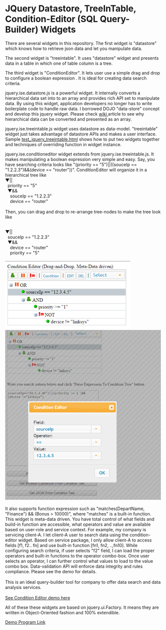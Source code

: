 JQuery Datastore, TreeInTable, Condition-Editor (SQL Query-Builder) Widgets
========================================

There are several widgets in this repository. The first widget is "datastore"  which knows how to retrieve json data and let you manipulate data. 

The second widget is "treeintable".  It uses "datastore" widget and presents data in a table in which one of table column is a tree.

The third widget is "ConditionEditor". It lets user use a simple drag and drop to configure a boolean expression . It is ideal for creating data search criteria.  


jquery.ise.datastore.js is a powerful widget.  It internally converts a hierarchical data set into to an array and provides rich API set to
manipulate data.   By using this widget, application developers no longer has to write boilerplate code to handle raw data.   I borrowed DOJO "data-store" concept and develop this jquery widget.  Please check <a href="https://github.com/jefhu/JQuery-Datastore-and-TreeInTable-Widgets/wiki/Hierarchical-data-is-just-an-array." target="_blank">wiki </a> article to see why hierarchical data can be converted and presented as an array. 

jquery.ise.treeintable.js widget uses datastore as data-model.  "treeintable" widget just takes advantage of datastore APIs and 
makes a user interface.  Sample <a href="http://upload.newmusicland.com/files/jquery-treeintable/test_jquery_treeintable.html" target="_blank">test_jquery_treeintable.html</a> shows how to put two widgets together and techniques of overriding function
in widget instance.

jquery.ise.conditioneditor widget extends from jquery.ise.treeintable.js.  It makes manipulating a boolean expression very simple and easy.  Say, you have searching criteria looks like "(priority == "5")||((souceIp == "1.2.2.3")&&(device == "router"))".  ConditionEditor will organize it in a hierarchical tree like
<br/>
▼||
<br/>
&nbsp;&nbsp;priority == "5"
          <br/>
&nbsp;&nbsp;▼&&
          <br/>
&nbsp;&nbsp;&nbsp;&nbsp;souceIp == "1.2.2.3"
                    <br/>
&nbsp;&nbsp;&nbsp;&nbsp;device == "router"                  
<br/>
Then, you can drag and drop to re-arrange tree-nodes to make the tree look like 

<br/>
▼||
<br/>
&nbsp;&nbsp;souceIp == "1.2.2.3"
          <br/>
&nbsp;&nbsp;▼&&
          <br/>
&nbsp;&nbsp;&nbsp;&nbsp;device == "router"
                    <br/>
&nbsp;&nbsp;&nbsp;&nbsp;priority == "5"                  
<br/>
<br/>
<img src="Condition-Editor-ExpressionHiearchy.png"/>
<br/>
<img src="Condition-Editor_Widget.png"/>
<br/>
<br/>
It also supports function expression such as "matches(DepartName, "Finance") && (Bonus > 10000)", where "matches" is a built-in function.
<br/>
This widget is meta-data driven. You have total control of what fields and build-in function are accessible, what operators and value are available based on user-role and service context.  For example, my company is servicing client-A. I let client-A user to search data using the condition-editor widget. Based on service package, I  only allow client-A to access fields [f1, f2.. fn] and use built-in function [fn1, fn2, ..,fn10].  While configuring search criteria, if user selects "f2" field, I can load the proper operators and built-in functions to the operator combo-box.  Once user selects an operator, I can further control what values to load to the value combo box. Data-validation API will enforce data integrity and rules compliance. Please see the demo for details. 
<br/>
<br/>
This is an ideal query-builder tool for company to offer data search and data analysis services.  
<br/>
<br/>
<a href="http://upload.newmusicland.com/files/jquery-treeintable/test_jquery_conditioneditorDnD.html" target="_blank">See Condition Editor demo here</a>

All of these these widgets are based on jquery.ui.Factory.  It means they are written in Object-Oriented fashion and 100% extendible. 

<a href="http://upload.newmusicland.com/files/jquery-treeintable/index.html" target="_blank">Demo Program Link</a>

  

